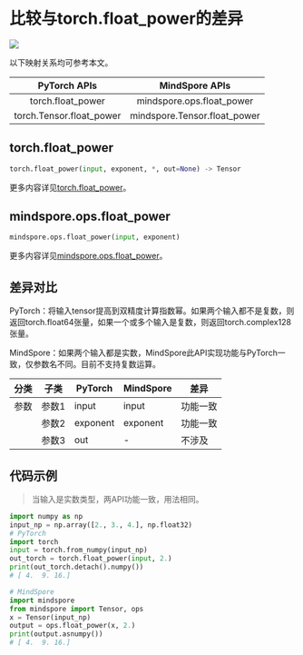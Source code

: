 # 比较与torch.float_power的差异

<a href="https://gitee.com/mindspore/docs/blob/r2.1/docs/mindspore/source_zh_cn/note/api_mapping/pytorch_diff/float_power.md" target="_blank"><img src="https://mindspore-website.obs.cn-north-4.myhuaweicloud.com/website-images/r2.1/resource/_static/logo_source.png"></a>

以下映射关系均可参考本文。

|     PyTorch APIs      |      MindSpore APIs       |
| :-------------------: | :-----------------------: |
|   torch.float_power    |   mindspore.ops.float_power    |
|    torch.Tensor.float_power   |  mindspore.Tensor.float_power   |

## torch.float_power

```python
torch.float_power(input, exponent, *, out=None) -> Tensor
```

更多内容详见[torch.float_power](https://pytorch.org/docs/1.8.1/generated/torch.float_power.html)。

## mindspore.ops.float_power

```python
mindspore.ops.float_power(input, exponent)
```

更多内容详见[mindspore.ops.float_power](https://mindspore.cn/docs/zh-CN/r2.1/api_python/ops/mindspore.ops.float_power.html#mindspore.ops.float_power)。

## 差异对比

PyTorch：将输入tensor提高到双精度计算指数幂。如果两个输入都不是复数，则返回torch.float64张量，如果一个或多个输入是复数，则返回torch.complex128张量。

MindSpore：如果两个输入都是实数，MindSpore此API实现功能与PyTorch一致，仅参数名不同。目前不支持复数运算。

| 分类 | 子类  | PyTorch | MindSpore | 差异                 |
| ---- | ----- | ------- | --------- | -------------------- |
| 参数 | 参数1 | input   | input         | 功能一致 |
|      | 参数2 | exponent | exponent | 功能一致 |
|      | 参数3 | out     | -         | 不涉及              |

## 代码示例

> 当输入是实数类型，两API功能一致，用法相同。

```python
import numpy as np
input_np = np.array([2., 3., 4.], np.float32)
# PyTorch
import torch
input = torch.from_numpy(input_np)
out_torch = torch.float_power(input, 2.)
print(out_torch.detach().numpy())
# [ 4.  9. 16.]

# MindSpore
import mindspore
from mindspore import Tensor, ops
x = Tensor(input_np)
output = ops.float_power(x, 2.)
print(output.asnumpy())
# [ 4.  9. 16.]
```
